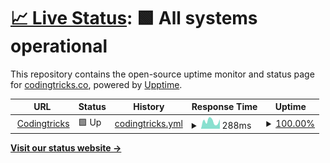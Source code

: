 # [📈 Live Status](https://kamleshpaul.github.io/codingtricks.co-uptime): <!--live status--> **🟩 All systems operational**

This repository contains the open-source uptime monitor and status page for [codingtricks.co](https://codingtricks.co), powered by [Upptime](https://github.com/upptime/upptime).

<!--start: status pages-->
<!-- This summary is generated by Upptime (https://github.com/upptime/upptime) -->
<!-- Do not edit this manually, your changes will be overwritten -->
<!-- prettier-ignore -->
| URL | Status | History | Response Time | Uptime |
| --- | ------ | ------- | ------------- | ------ |
| <img alt="" src="https://icons.duckduckgo.com/ip3/codingtricks.co.ico" height="13"> [Codingtricks](https://codingtricks.co/) | 🟩 Up | [codingtricks.yml](https://github.com/Kamleshpaul/codingtricks.co-uptime/commits/HEAD/history/codingtricks.yml) | <details><summary><img alt="Response time graph" src="./graphs/codingtricks/response-time-week.png" height="20"> 288ms</summary><br><a href="https://kamleshpaul.github.io/codingtricks.co-uptime/history/codingtricks"><img alt="Response time 412" src="https://img.shields.io/endpoint?url=https%3A%2F%2Fraw.githubusercontent.com%2FKamleshpaul%2Fcodingtricks.co-uptime%2FHEAD%2Fapi%2Fcodingtricks%2Fresponse-time.json"></a><br><a href="https://kamleshpaul.github.io/codingtricks.co-uptime/history/codingtricks"><img alt="24-hour response time 309" src="https://img.shields.io/endpoint?url=https%3A%2F%2Fraw.githubusercontent.com%2FKamleshpaul%2Fcodingtricks.co-uptime%2FHEAD%2Fapi%2Fcodingtricks%2Fresponse-time-day.json"></a><br><a href="https://kamleshpaul.github.io/codingtricks.co-uptime/history/codingtricks"><img alt="7-day response time 288" src="https://img.shields.io/endpoint?url=https%3A%2F%2Fraw.githubusercontent.com%2FKamleshpaul%2Fcodingtricks.co-uptime%2FHEAD%2Fapi%2Fcodingtricks%2Fresponse-time-week.json"></a><br><a href="https://kamleshpaul.github.io/codingtricks.co-uptime/history/codingtricks"><img alt="30-day response time 265" src="https://img.shields.io/endpoint?url=https%3A%2F%2Fraw.githubusercontent.com%2FKamleshpaul%2Fcodingtricks.co-uptime%2FHEAD%2Fapi%2Fcodingtricks%2Fresponse-time-month.json"></a><br><a href="https://kamleshpaul.github.io/codingtricks.co-uptime/history/codingtricks"><img alt="1-year response time 412" src="https://img.shields.io/endpoint?url=https%3A%2F%2Fraw.githubusercontent.com%2FKamleshpaul%2Fcodingtricks.co-uptime%2FHEAD%2Fapi%2Fcodingtricks%2Fresponse-time-year.json"></a></details> | <details><summary><a href="https://kamleshpaul.github.io/codingtricks.co-uptime/history/codingtricks">100.00%</a></summary><a href="https://kamleshpaul.github.io/codingtricks.co-uptime/history/codingtricks"><img alt="All-time uptime 99.39%" src="https://img.shields.io/endpoint?url=https%3A%2F%2Fraw.githubusercontent.com%2FKamleshpaul%2Fcodingtricks.co-uptime%2FHEAD%2Fapi%2Fcodingtricks%2Fuptime.json"></a><br><a href="https://kamleshpaul.github.io/codingtricks.co-uptime/history/codingtricks"><img alt="24-hour uptime 100.00%" src="https://img.shields.io/endpoint?url=https%3A%2F%2Fraw.githubusercontent.com%2FKamleshpaul%2Fcodingtricks.co-uptime%2FHEAD%2Fapi%2Fcodingtricks%2Fuptime-day.json"></a><br><a href="https://kamleshpaul.github.io/codingtricks.co-uptime/history/codingtricks"><img alt="7-day uptime 100.00%" src="https://img.shields.io/endpoint?url=https%3A%2F%2Fraw.githubusercontent.com%2FKamleshpaul%2Fcodingtricks.co-uptime%2FHEAD%2Fapi%2Fcodingtricks%2Fuptime-week.json"></a><br><a href="https://kamleshpaul.github.io/codingtricks.co-uptime/history/codingtricks"><img alt="30-day uptime 100.00%" src="https://img.shields.io/endpoint?url=https%3A%2F%2Fraw.githubusercontent.com%2FKamleshpaul%2Fcodingtricks.co-uptime%2FHEAD%2Fapi%2Fcodingtricks%2Fuptime-month.json"></a><br><a href="https://kamleshpaul.github.io/codingtricks.co-uptime/history/codingtricks"><img alt="1-year uptime 99.39%" src="https://img.shields.io/endpoint?url=https%3A%2F%2Fraw.githubusercontent.com%2FKamleshpaul%2Fcodingtricks.co-uptime%2FHEAD%2Fapi%2Fcodingtricks%2Fuptime-year.json"></a></details>

<!--end: status pages-->

[**Visit our status website →**](https://kamleshpaul.github.io/codingtricks.co-uptime)
